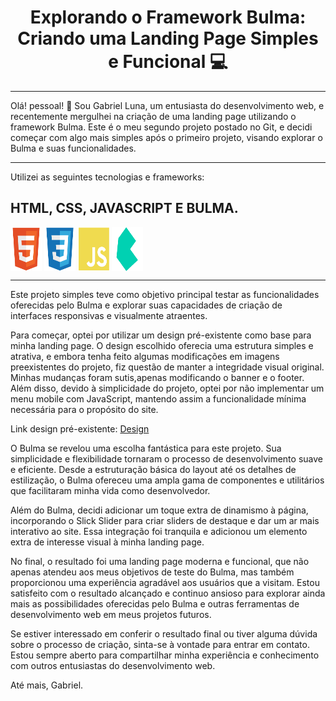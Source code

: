<h1 style="text-align: center;">Explorando o Framework Bulma: Criando uma Landing Page Simples e Funcional 💻</h1>

---


Olá! pessoal! 👋 
Sou Gabriel Luna, um entusiasta do desenvolvimento web, e recentemente mergulhei na criação de uma landing page utilizando o framework Bulma. Este é o meu segundo projeto postado no Git, e decidi começar com algo mais simples após o primeiro projeto, 
visando explorar o Bulma e suas funcionalidades.

---

 Utilizei as seguintes tecnologias e frameworks: <h2> HTML, CSS, JAVASCRIPT E BULMA.</h2>
<div style="display: inline_block">
  <img align="center" alt="GL-HTML" height="70" width="50" src="https://raw.githubusercontent.com/devicons/devicon/master/icons/html5/html5-original.svg">
  <img align="center" alt="GL-CSS" height="70" width="50" src="https://raw.githubusercontent.com/devicons/devicon/master/icons/css3/css3-original.svg">
  <img align="center" alt="GL-Js" height="70" width="50" src="https://raw.githubusercontent.com/devicons/devicon/master/icons/javascript/javascript-plain.svg">
  <img align="center" alt="Bulma" height="70" width="50" src="https://raw.githubusercontent.com/devicons/devicon/master/icons/bulma/bulma-plain.svg">
</div>

---
Este projeto simples teve como objetivo principal testar as funcionalidades oferecidas pelo Bulma e explorar suas capacidades de criação de interfaces responsivas e visualmente atraentes.

Para começar, optei por utilizar um design pré-existente como base para minha landing page. O design escolhido oferecia uma estrutura simples e atrativa, e embora tenha feito algumas modificações em imagens preexistentes do projeto, fiz questão de manter a integridade visual original. Minhas mudanças foram sutis,apenas modificando o banner e o footer. Além disso, devido à simplicidade do projeto, optei por não implementar um menu mobile com JavaScript, mantendo assim a funcionalidade mínima necessária para o propósito do site.

Link design pré-existente: [Design](https://downloadpsd.cc/templates/animal-shelter-website-template-psd)


O Bulma se revelou uma escolha fantástica para este projeto. Sua simplicidade e flexibilidade tornaram o processo de desenvolvimento suave e eficiente. Desde a estruturação básica do layout até os detalhes de estilização, o Bulma ofereceu uma ampla gama de componentes e utilitários que facilitaram minha vida como desenvolvedor.

Além do Bulma, decidi adicionar um toque extra de dinamismo à página, incorporando o Slick Slider para criar sliders de destaque e dar um ar mais interativo ao site. Essa integração foi tranquila e adicionou um elemento extra de interesse visual à minha landing page.

No final, o resultado foi uma landing page moderna e funcional, que não apenas atendeu aos meus objetivos de teste do Bulma, mas também proporcionou uma experiência agradável aos usuários que a visitam. Estou satisfeito com o resultado alcançado e continuo ansioso para explorar ainda mais as possibilidades oferecidas pelo Bulma e outras ferramentas de desenvolvimento web em meus projetos futuros.

Se estiver interessado em conferir o resultado final ou tiver alguma dúvida sobre o processo de criação, sinta-se à vontade para entrar em contato. Estou sempre aberto para compartilhar minha experiência e conhecimento com outros entusiastas do desenvolvimento web.

Até mais, Gabriel.




